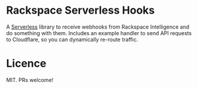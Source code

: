 
# Rackspace Serverless Hooks
A [Serverless](http://serverless.com) library to receive webhooks from Rackspace Intelligence and do something with them. Includes an example handler to send API requests to Cloudflare, so you can dynamically re-route traffic.

# Licence
MIT. PRs welcome!
